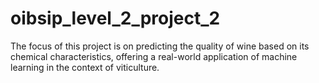 # oibsip_level_2_project_2
The focus of this project is on predicting the quality of wine based on its chemical characteristics, offering a real-world application of machine learning in the context of viticulture.

